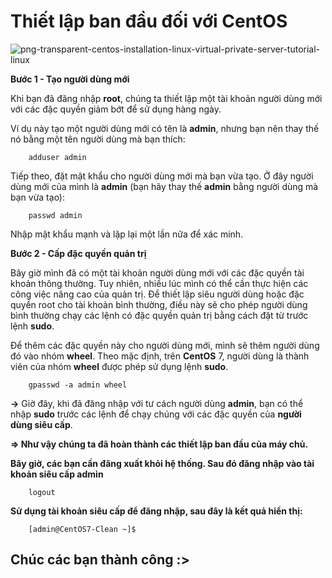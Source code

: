 # Thiết lập ban đầu đối với CentOS
![png-transparent-centos-installation-linux-virtual-private-server-tutorial-linux](https://user-images.githubusercontent.com/97789851/156534272-2211c8b4-4be6-49a5-b856-05e2f206f4c7.png)

**Bước 1 - Tạo người dùng mới**

Khi bạn đã đăng nhập **root**, chúng ta thiết lập một tài khoản người dùng mới với các đặc quyền giảm bớt để sử dụng hàng ngày.

Ví dụ này tạo một người dùng mới có tên là **admin**, nhưng bạn nên thay thế nó bằng một tên người dùng mà bạn thích:

        adduser admin
Tiếp theo, đặt mật khẩu cho người dùng mới mà bạn vừa tạo. Ở đây người dùng mới của mình là **admin** (bạn hãy thay thế **admin** bằng người dùng mà bạn vừa tạo):

        passwd admin
Nhập mật khẩu mạnh và lặp lại một lần nữa để xác minh.

**Bước 2 - Cấp đặc quyền quản trị**

Bây giờ mình đã có một tài khoản người dùng mới với các đặc quyền tài khoản thông thường. Tuy nhiên, nhiều lúc mình có thể cần thực hiện các công việc nâng cao của quản trị. Để thiết lập siêu người dùng hoặc đặc quyền root cho tài khoản bình thường, điều này sẽ cho phép người dùng bình thường chạy các lệnh có đặc quyền quản trị bằng cách đặt từ trước lệnh **sudo**.

Để thêm các đặc quyền này cho người dùng mới, mình sẽ thêm người dùng đó vào nhóm **wheel**. Theo mặc định, trên **CentOS** 7, người dùng là thành viên của nhóm **wheel** được phép sử dụng lệnh **sudo**.

        gpasswd -a admin wheel
**->** Giờ đây, khi đã đăng nhập với tư cách người dùng **admin**, bạn có thể nhập **sudo** trước các lệnh để chạy chúng với các đặc quyền của **người dùng siêu cấp**.

**=> Như vậy chúng ta đã hoàn thành các thiết lập ban đầu của máy chủ.**

**Bây giờ, các bạn cần đăng xuất khỏi hệ thống. Sau đó đăng nhập vào tài khoản siêu cấp admin**

        logout
**Sử dụng tài khoản siêu cấp để đăng nhập, sau đây là kết quả hiển thị:**

        [admin@CentOS7-Clean ~]$
## Chúc các bạn thành công :>